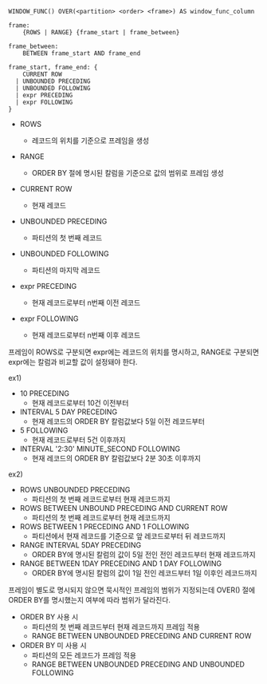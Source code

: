 ```
WINDOW_FUNC() OVER(<partition> <order> <frame>) AS window_func_column

frame:
	{ROWS | RANGE} {frame_start | frame_between}

frame_between:
	BETWEEN frame_start AND frame_end

frame_start, frame_end: {
	CURRENT ROW
  | UNBOUNDED PRECEDING
  | UNBOUNDED FOLLOWING
  | expr PRECEDING
  | expr FOLLOWING
}
```

- ROWS
	- 레코드의 위치를 기준으로 프레임을 생성
- RANGE
	- ORDER BY 절에 명시된 칼럼을 기준으로 값의 범위로 프레임 생성

- CURRENT ROW
	- 현재 레코드
- UNBOUNDED PRECEDING
	- 파티션의 첫 번째 레코드
- UNBOUNDED FOLLOWING
	- 파티션의 마지막 레코드
- expr PRECEDING
	- 현재 레코드로부터 n번째 이전 레코드
- expr FOLLOWING
	- 현재 레코드로부터 n번째 이후 레코드

프레임이 ROWS로 구분되면 expr에는 레코드의 위치를 명시하고,
RANGE로 구분되면 expr에는 칼럼과 비교할 값이 설정돼야 한다.

ex1)
- 10 PRECEDING
	- 현재 레코드로부터 10건 이전부터
- INTERVAL 5 DAY PRECEDING
	- 현재 레코드의 ORDER BY 칼럼값보다 5일 이전 레코드부터
- 5 FOLLOWING
	- 현재 레코드로부터 5건 이후까지
- INTERVAL '2:30' MINUTE_SECOND FOLLOWING
	- 현재 레코드의 ORDER BY 칼럼값보다 2분 30초 이후까지

ex2)
- ROWS UNBOUNDED PRECEDING
	- 파티션의 첫 번째 레코드로부터 현재 레코드까지
- ROWS BETWEEN UNBOUND PRECEDING AND CURRENT ROW
	- 파티션의 첫 번째 레코드로부터 현재 레코드까지
- ROWS BETWEEN 1 PRECEDING AND 1 FOLLOWING
	- 파티션에서 현재 레코드를 기준으로 앞 레코드로부터 뒤 레코드까지
- RANGE INTERVAL 5DAY PRECEDING
	- ORDER BY에 명시된 칼럼의 값이 5일 전인 전인 레코드부터 현재 레코드까지
- RANGE BETWEEN 1DAY PRECEDING AND 1 DAY FOLLOWING
	- ORDER BY에 명시된 칼럼의 값이 1일 전인 레코드부터 1일 이후인 레코드까지

프레임이 별도로 명시되지 않으면 묵시적인 프레임의 범위가 지정되는데 OVER() 절에 ORDER BY를 명시했는지 여부에 따라 범위가 달라진다.
- ORDER BY 사용 시
	- 파티션의 첫 번째 레코드부터 현재 레코드까지 프레임 적용
	- RANGE BETWEEN UNBOUNDED PRECEDING AND CURRENT ROW
- ORDER BY 미 사용 시
	- 파티션의 모든 레코드가 프레임 적용
	- RANGE BETWEEN UNBOUNDED PRECEDING AND UNBOUNDED FOLLOWING